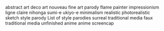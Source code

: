 abstract
art deco
art nouveau
fine art parody
flame painter
impressionism
ligne claire
nihonga
sumi-e
ukiyo-e
minimalism
realistic
photorealistic
sketch
style parody
List of style parodies
surreal
traditional media
faux traditional media
unfinished
anime
anime screencap